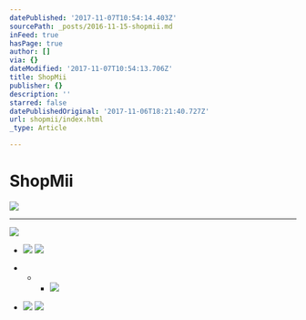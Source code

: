 ```yaml
---
datePublished: '2017-11-07T10:54:14.403Z'
sourcePath: _posts/2016-11-15-shopmii.md
inFeed: true
hasPage: true
author: []
via: {}
dateModified: '2017-11-07T10:54:13.706Z'
title: ShopMii
publisher: {}
description: ''
starred: false
datePublishedOriginal: '2017-11-06T18:21:40.727Z'
url: shopmii/index.html
_type: Article

---
```

# ShopMii
![](https://the-grid-user-content.s3-us-west-2.amazonaws.com/0c38ab8d-f803-46e7-9523-fef336f6b52e.jpg)

---

![](https://imgflo.herokuapp.com/graph/2b2431f8e7ba7b0/b6ac689afb7bdc1b349baa77c5bf8a52/croprotate.jpg?cropheight=235&cropwidth=488&degrees=0&input=https%3A%2F%2Fthe-grid-user-content.s3-us-west-2.amazonaws.com%2F949ee283-3459-4e6a-9931-69752ece87e0.jpg&x=56&y=0)

* ![](https://the-grid-user-content.s3-us-west-2.amazonaws.com/70b7253a-f26a-4f33-8bc6-9265b269244f.png)
![](https://the-grid-user-content.s3-us-west-2.amazonaws.com/2f23e34b-36be-471a-ae1c-831d72b14f4f.png)

* * * ![](https://the-grid-user-content.s3-us-west-2.amazonaws.com/e39ed3c9-3c4c-4b5e-9116-7f2c00af4045.png)

* ![](https://s3-us-west-2.amazonaws.com/the-grid-img/p/255922cbb923fcaaa7065cc96fdda6d65b0aabae.png)
![](https://s3-us-west-2.amazonaws.com/the-grid-img/p/1667547434eac3de2aad28d52446fcc37ede1733.png)